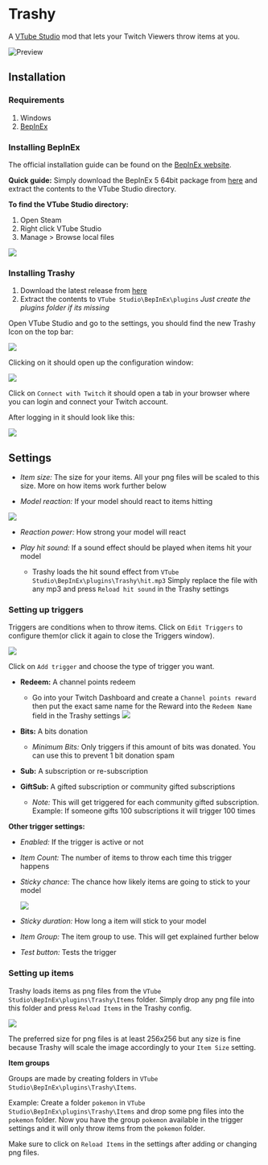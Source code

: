 # Trashy
A [VTube Studio](https://denchisoft.com/) mod that lets your Twitch Viewers throw items at you.

![Preview](https://github.com/wtfblub/Trashy/raw/dev/media/preview.gif)


## Installation

### Requirements
1. Windows
2. [BepInEx](https://github.com/BepInEx/BepInEx)

### Installing BepInEx
The official installation guide can be found on the [BepInEx website](https://docs.bepinex.dev/).

**Quick guide:**
Simply download the BepInEx 5 64bit package from [here](https://github.com/BepInEx/BepInEx/releases/download/v5.4.15/BepInEx_x64_5.4.15.0.zip) and extract the contents to the VTube Studio directory.

**To find the VTube Studio directory:**
1. Open Steam
2. Right click VTube Studio
3. Manage > Browse local files

![](https://github.com/wtfblub/Trashy/raw/dev/media/steam_browse_files.png)

### Installing Trashy
1. Download the latest release from [here](https://github.com/wtfblub/Trashy/releases)
2. Extract the contents to `VTube Studio\BepInEx\plugins`
    *Just create the plugins folder if its missing*

Open VTube Studio and go to the settings, you should find the new Trashy Icon on the top bar:

![](https://github.com/wtfblub/Trashy/raw/dev/media/trashy_config_icon.png)

Clicking on it should open up the configuration window:

![](https://github.com/wtfblub/Trashy/raw/dev/media/trashy_config.png)

Click on `Connect with Twitch` it should open a tab in your browser where you can login and connect your Twitch account.

After logging in it should look like this:

![](https://github.com/wtfblub/Trashy/raw/dev/media/trashy_config_loggedin.png)


## Settings

- *Item size:* The size for your items. All your png files will be scaled to this size. More on how items work further below

- *Model reaction:* If your model should react to items hitting

![](https://github.com/wtfblub/Trashy/raw/dev/media/preview.gif)

- *Reaction power:* How strong your model will react

- *Play hit sound:* If a sound effect should be played when items hit your model
  * Trashy loads the hit sound effect from `VTube Studio\BepInEx\plugins\Trashy\hit.mp3` Simply replace the file with any mp3 and press `Reload hit sound` in the Trashy settings

### Setting up triggers

Triggers are conditions when to throw items. Click on `Edit Triggers` to configure them(or click it again to close the Triggers window).

![](https://github.com/wtfblub/Trashy/raw/dev/media/trashy_config_triggers.png)

Click on `Add trigger` and choose the type of trigger you want.

- **Redeem:** A channel points redeem
  * Go into your Twitch Dashboard and create a `Channel points reward` then put the exact same name for the Reward into the `Redeem Name` field in the Trashy settings
  ![](https://github.com/wtfblub/Trashy/raw/dev/media/trashy_config_trigger_redeem.png)

- **Bits:** A bits donation
  * *Minimum Bits:* Only triggers if this amount of bits was donated. You can use this to prevent 1 bit donation spam

- **Sub:** A subscription or re-subscription

- **GiftSub:** A gifted subscription or community gifted subscriptions
  * *Note:* This will get triggered for each community gifted subscription. Example: If someone gifts 100 subscriptions it will trigger 100 times

**Other trigger settings:**
- *Enabled:* If the trigger is active or not

- *Item Count:* The number of items to throw each time this trigger happens

- *Sticky chance:* The chance how likely items are going to stick to your model
  
  ![](https://github.com/wtfblub/Trashy/raw/dev/media/trashy_sticky_preview.gif)

- *Sticky duration:* How long a item will stick to your model

- *Item Group:* The item group to use. This will get explained further below

- *Test button:* Tests the trigger

### Setting up items

Trashy loads items as png files from the `VTube Studio\BepInEx\plugins\Trashy\Items` folder. Simply drop any png file into this folder and press `Reload Items` in the Trashy config.

![](https://github.com/wtfblub/Trashy/raw/dev/media/trashy_items.png)

The preferred size for png files is at least 256x256 but any size is fine because Trashy will scale the image accordingly to your `Item Size` setting.

**Item groups**

Groups are made by creating folders in `VTube Studio\BepInEx\plugins\Trashy\Items`.

Example: Create a folder `pokemon` in `VTube Studio\BepInEx\plugins\Trashy\Items` and drop some png files into the `pokemon` folder. Now you have the group `pokemon` available in the trigger settings and it will only throw items from the `pokemon` folder.

Make sure to click on `Reload Items` in the settings after adding or changing png files.
